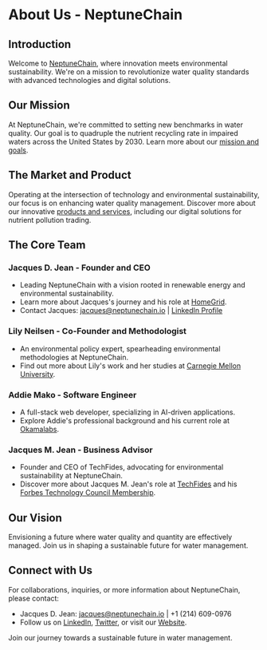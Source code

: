 # About Us - NeptuneChain

## Introduction
Welcome to [NeptuneChain](https://www.neptunechain.io), where innovation meets environmental sustainability. We're on a mission to revolutionize water quality standards with advanced technologies and digital solutions.

## Our Mission
At NeptuneChain, we're committed to setting new benchmarks in water quality. Our goal is to quadruple the nutrient recycling rate in impaired waters across the United States by 2030. Learn more about our [mission and goals](#URL-for-mission-and-goals).

## The Market and Product
Operating at the intersection of technology and environmental sustainability, our focus is on enhancing water quality management. Discover more about our innovative [products and services](#URL-for-products-and-services), including our digital solutions for nutrient pollution trading.

## The Core Team

### Jacques D. Jean - Founder and CEO
- Leading NeptuneChain with a vision rooted in renewable energy and environmental sustainability.
- Learn more about Jacques's journey and his role at [HomeGrid](https://homegridenergy.com).
- Contact Jacques: [jacques@neptunechain.io](mailto:jacques@neptunechain.io) | [LinkedIn Profile]([(https://www.linkedin.com/in/jacquesdjean?utm_source=share&utm_campaign=share_via&utm_content=profile&utm_medium=ios_app))

### Lily Neilsen - Co-Founder and Methodologist
- An environmental policy expert, spearheading environmental methodologies at NeptuneChain.
- Find out more about Lily's work and her studies at [Carnegie Mellon University]([https://www.cmu.edu/).

### Addie Mako - Software Engineer
- A full-stack web developer, specializing in AI-driven applications.
- Explore Addie's professional background and his current role at [Okamalabs](https://www.okamalabs.com).

### Jacques M. Jean - Business Advisor
- Founder and CEO of TechFides, advocating for environmental sustainability at NeptuneChain.
- Discover more about Jacques M. Jean's role at [TechFides](https://www.techfides.com) and his [Forbes Technology Council Membership]([https://councils.forbes.com/forbestechcouncil).

## Our Vision
Envisioning a future where water quality and quantity are effectively managed. Join us in shaping a sustainable future for water management.

## Connect with Us
For collaborations, inquiries, or more information about NeptuneChain, please contact:

- Jacques D. Jean: [jacques@neptunechain.io](mailto:jacques@neptunechain.io) | +1 (214) 609-0976
- Follow us on [LinkedIn]([https://www.linkedin.com/in/jacquesdjean?utm_source=share&utm_campaign=share_via&utm_content=profile&utm_medium=ios_app), [Twitter](https://x.com/neptunechainio/), or visit our [Website](https://wwww.neptunechain.io/).

Join our journey towards a sustainable future in water management.
